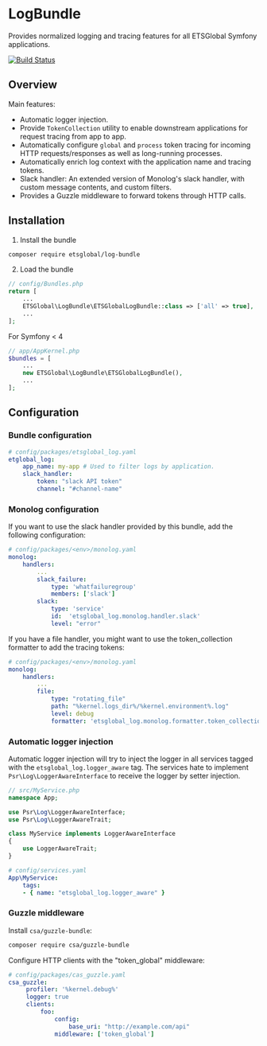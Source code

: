 LogBundle
=========

Provides normalized logging and tracing features for all ETSGlobal Symfony applications.

[![Build Status](https://travis-ci.org/ETSGlobal/LogBundle.svg?branch=master)](https://travis-ci.org/ETSGlobal/LogBundle)

## Overview

Main features:

- Automatic logger injection.
- Provide `TokenCollection` utility to enable downstream applications for request tracing from app to app.
- Automatically configure `global` and `process` token tracing for incoming HTTP requests/responses as well as long-running processes.
- Automatically enrich log context with the application name and tracing tokens. 
- Slack handler: An extended version of Monolog's slack handler, with custom message contents, and custom filters.
- Provides a Guzzle middleware to forward tokens through HTTP calls.

## Installation

1. Install the bundle

```bash
composer require etsglobal/log-bundle
```

2. Load the bundle

```php
// config/Bundles.php
return [
    ...
    ETSGlobal\LogBundle\ETSGlobalLogBundle::class => ['all' => true],
    ...
];
```


For Symfony < 4

```php
// app/AppKernel.php
$bundles = [
    ...
    new ETSGlobal\LogBundle\ETSGlobalLogBundle(),
    ...
];
```

## Configuration

### Bundle configuration

```yaml
# config/packages/etsglobal_log.yaml
etglobal_log:
    app_name: my-app # Used to filter logs by application.
    slack_handler:
        token: "slack API token"
        channel: "#channel-name"

```

### Monolog configuration

If you want to use the slack handler provided by this bundle, add the following configuration:

```yaml
# config/packages/<env>/monolog.yaml
monolog:
    handlers:
        ...
        slack_failure:
            type: 'whatfailuregroup'
            members: ['slack']
        slack:
            type: 'service'
            id:  'etsglobal_log.monolog.handler.slack'
            level: "error"

```

If you have a file handler, you might want to use the token_collection formatter to add the tracing tokens:

```yaml
# config/packages/<env>/monolog.yaml
monolog:
    handlers:
        ...
        file:
            type: "rotating_file"
            path: "%kernel.logs_dir%/%kernel.environment%.log"
            level: debug
            formatter: 'etsglobal_log.monolog.formatter.token_collection'
```


### Automatic logger injection

Automatic logger injection will try to inject the logger in all services tagged with the `etsglobal_log.logger_aware` tag.
The services hate to implement `Psr\Log\LoggerAwareInterface` to receive the logger by setter injection.

```php
// src/MyService.php
namespace App;

use Psr\Log\LoggerAwareInterface;
use Psr\Log\LoggerAwareTrait;

class MyService implements LoggerAwareInterface
{
    use LoggerAwareTrait;
}
```

```yaml
# config/services.yaml
App\MyService:
    tags:
    - { name: "etsglobal_log.logger_aware" }
```

### Guzzle middleware

Install `csa/guzzle-bundle`:

```bash
composer require csa/guzzle-bundle
```

Configure HTTP clients with the "token_global" middleware:

```yaml
# config/packages/cas_guzzle.yaml
csa_guzzle:
     profiler: '%kernel.debug%'
     logger: true
     clients:
         foo:
             config:
                 base_uri: "http://example.com/api"
             middleware: ['token_global']
```
